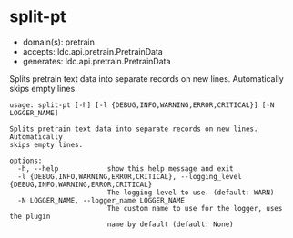 # split-pt

* domain(s): pretrain
* accepts: ldc.api.pretrain.PretrainData
* generates: ldc.api.pretrain.PretrainData

Splits pretrain text data into separate records on new lines. Automatically skips empty lines.

```
usage: split-pt [-h] [-l {DEBUG,INFO,WARNING,ERROR,CRITICAL}] [-N LOGGER_NAME]

Splits pretrain text data into separate records on new lines. Automatically
skips empty lines.

options:
  -h, --help            show this help message and exit
  -l {DEBUG,INFO,WARNING,ERROR,CRITICAL}, --logging_level {DEBUG,INFO,WARNING,ERROR,CRITICAL}
                        The logging level to use. (default: WARN)
  -N LOGGER_NAME, --logger_name LOGGER_NAME
                        The custom name to use for the logger, uses the plugin
                        name by default (default: None)
```
